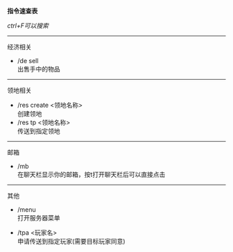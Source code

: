 **指令速查表**
  
*ctrl+F可以搜索*

***
经济相关

* /de sell  
出售手中的物品

***
领地相关

* /res create <领地名称>  
创建领地
* /res tp <领地名称>  
传送到指定领地

***
邮箱

* /mb  
在聊天栏显示你的邮箱，按t打开聊天栏后可以直接点击

***
其他

* /menu  
打开服务器菜单  

* /tpa <玩家名>  
申请传送到指定玩家(需要目标玩家同意)

